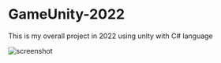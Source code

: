 # GameUnity-2022
This is my overall project in 2022 using unity with C# language

![screenshot](https://user-images.githubusercontent.com/92134413/220839256-7d763ba5-bc7f-4c88-8860-1a2974c9f8ee.png)
